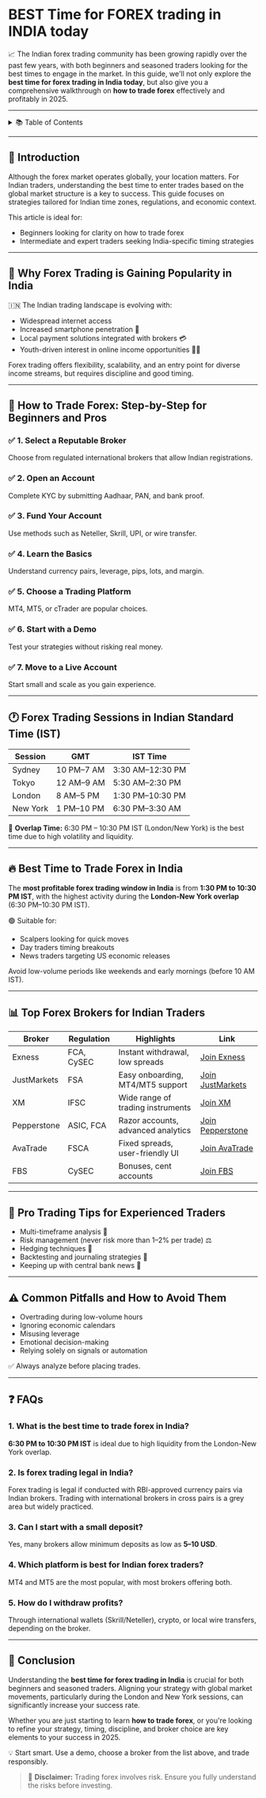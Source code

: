 # BEST Time for FOREX trading in INDIA today

📈 The Indian forex trading community has been growing rapidly over the past few years, with both beginners and seasoned traders looking for the best times to engage in the market. In this guide, we'll not only explore the **best time for forex trading in India today**, but also give you a comprehensive walkthrough on **how to trade forex** effectively and profitably in 2025.

---

<details>
<summary>📚 Table of Contents</summary>

- [Introduction](#-introduction)
- [Why Forex Trading is Gaining Popularity in India](#-why-forex-trading-is-gaining-popularity-in-india)
- [How to Trade Forex: Step-by-Step for Beginners and Pros](#-how-to-trade-forex-step-by-step-for-beginners-and-pros)
- [Forex Trading Sessions in Indian Standard Time (IST)](#-forex-trading-sessions-in-indian-standard-time-ist)
- [Best Time to Trade Forex in India](#-best-time-to-trade-forex-in-india)
- [Top Forex Brokers for Indian Traders](#-top-forex-brokers-for-indian-traders)
- [Pro Trading Tips for Experienced Traders](#-pro-trading-tips-for-experienced-traders)
- [Common Pitfalls and How to Avoid Them](#-common-pitfalls-and-how-to-avoid-them)
- [FAQs](#-faqs)
- [Conclusion](#-conclusion)

</details>

---

## 🧠 Introduction

Although the forex market operates globally, your location matters. For Indian traders, understanding the best time to enter trades based on the global market structure is a key to success. This guide focuses on strategies tailored for Indian time zones, regulations, and economic context.

This article is ideal for:
- Beginners looking for clarity on how to trade forex
- Intermediate and expert traders seeking India-specific timing strategies

---

## 🌟 Why Forex Trading is Gaining Popularity in India

🇮🇳 The Indian trading landscape is evolving with:
- Widespread internet access
- Increased smartphone penetration 📱
- Local payment solutions integrated with brokers 💳
- Youth-driven interest in online income opportunities 👨‍💻

Forex trading offers flexibility, scalability, and an entry point for diverse income streams, but requires discipline and good timing.

---

## 🔧 How to Trade Forex: Step-by-Step for Beginners and Pros

### ✅ 1. Select a Reputable Broker
Choose from regulated international brokers that allow Indian registrations.

### ✅ 2. Open an Account
Complete KYC by submitting Aadhaar, PAN, and bank proof.

### ✅ 3. Fund Your Account
Use methods such as Neteller, Skrill, UPI, or wire transfer.

### ✅ 4. Learn the Basics
Understand currency pairs, leverage, pips, lots, and margin.

### ✅ 5. Choose a Trading Platform
MT4, MT5, or cTrader are popular choices.

### ✅ 6. Start with a Demo
Test your strategies without risking real money.

### ✅ 7. Move to a Live Account
Start small and scale as you gain experience.

---

## 🕐 Forex Trading Sessions in Indian Standard Time (IST)

| Session       | GMT        | IST Time            |
|---------------|------------|---------------------|
| Sydney        | 10 PM–7 AM | 3:30 AM–12:30 PM    |
| Tokyo         | 12 AM–9 AM | 5:30 AM–2:30 PM     |
| London        | 8 AM–5 PM  | 1:30 PM–10:30 PM    |
| New York      | 1 PM–10 PM | 6:30 PM–3:30 AM     |

🔁 **Overlap Time:** 6:30 PM – 10:30 PM IST (London/New York) is the best time due to high volatility and liquidity.

---

## 🔥 Best Time to Trade Forex in India

The **most profitable forex trading window in India** is from **1:30 PM to 10:30 PM IST**, with the highest activity during the **London-New York overlap** (6:30 PM–10:30 PM IST).

🟢 Suitable for:
- Scalpers looking for quick moves
- Day traders timing breakouts
- News traders targeting US economic releases

Avoid low-volume periods like weekends and early mornings (before 10 AM IST).

---

## 📊 Top Forex Brokers for Indian Traders

| Broker       | Regulation | Highlights                          | Link |
|--------------|------------|-------------------------------------|----------------|
| Exness       | FCA, CySEC | Instant withdrawal, low spreads     | [Join Exness](https://one.exnesstrack.org/a/english23) |
| JustMarkets  | FSA        | Easy onboarding, MT4/MT5 support    | [Join JustMarkets](https://one.justmarkets.link/a/79iqw0j6nj) |
| XM           | IFSC       | Wide range of trading instruments   | [Join XM](https://clicks.pipaffiliates.com/c?c=589901&l=en&p=0) |
| Pepperstone  | ASIC, FCA  | Razor accounts, advanced analytics  | [Join Pepperstone](https://trk.pepperstonepartners.com/aff_c?offer_id=367&aff_id=33954) |
| AvaTrade     | FSCA       | Fixed spreads, user-friendly UI     | [Join AvaTrade](https://www.avatrade.com?versionId=10301&tag=194438) |
| FBS          | CySEC      | Bonuses, cent accounts              | [Join FBS](https://fbs.partners?ibl=587836&ibp=21398815) |

---

## 🧠 Pro Trading Tips for Experienced Traders

- Multi-timeframe analysis 🧭  
- Risk management (never risk more than 1–2% per trade) ⚖️  
- Hedging techniques 🔁  
- Backtesting and journaling strategies 📘  
- Keeping up with central bank news 📰  

---

## ⚠️ Common Pitfalls and How to Avoid Them

- Overtrading during low-volume hours  
- Ignoring economic calendars  
- Misusing leverage  
- Emotional decision-making  
- Relying solely on signals or automation  

✅ Always analyze before placing trades.

---

## ❓ FAQs

### 1. What is the best time to trade forex in India?
**6:30 PM to 10:30 PM IST** is ideal due to high liquidity from the London-New York overlap.

### 2. Is forex trading legal in India?
Forex trading is legal if conducted with RBI-approved currency pairs via Indian brokers. Trading with international brokers in cross pairs is a grey area but widely practiced.

### 3. Can I start with a small deposit?
Yes, many brokers allow minimum deposits as low as **$5–$10 USD**.

### 4. Which platform is best for Indian forex traders?
MT4 and MT5 are the most popular, with most brokers offering both.

### 5. How do I withdraw profits?
Through international wallets (Skrill/Neteller), crypto, or local wire transfers, depending on the broker.

---

## 🏁 Conclusion

Understanding the **best time for forex trading in India** is crucial for both beginners and seasoned traders. Aligning your strategy with global market movements, particularly during the London and New York sessions, can significantly increase your success rate.

Whether you are just starting to learn **how to trade forex**, or you're looking to refine your strategy, timing, discipline, and broker choice are key elements to your success in 2025.

💡 Start smart. Use a demo, choose a broker from the list above, and trade responsibly.

> 📌 **Disclaimer:** Trading forex involves risk. Ensure you fully understand the risks before investing.
